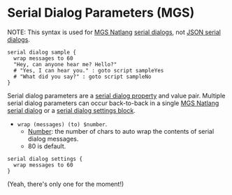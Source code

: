 # Serial Dialog Parameters (MGS)

NOTE: This syntax is used for [MGS Natlang](../mgs/mgs_natlang) [serial dialogs](../mgs/serial_dialogs_mgs), not [JSON serial dialogs](../dialogs/serial_dialogs_json).

```mgs{2}
serial dialog sample {
  wrap messages to 60
  "Hey, can anyone hear me? Hello?"
  # "Yes, I can hear you." : goto script sampleYes
  # "What did you say?" : goto script sampleNo
}
```

Serial dialog parameters are a [serial dialog property](../dialogs/serial_dialog_properties) and value pair. Multiple serial dialog parameters can occur back-to-back in a single [MGS Natlang serial dialog](../mgs/serial_dialogs_mgs) or a [serial dialog settings block](../mgs/serial_dialog_settings_block).

- `wrap (messages) (to) $number`.
	- [Number](../mgs/variables_mgs#number): the number of chars to auto wrap the contents of serial dialog messages.
	- 80 is default.

```mgs{2}
serial dialog settings {
  wrap messages to 60
}
```

(Yeah, there's only one for the moment!)
